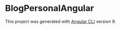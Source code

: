 # BlogPersonalAngular

This project was generated with [Angular CLI](https://github.com/angular/angular-cli) version 9.
